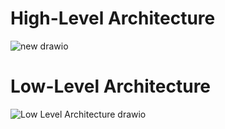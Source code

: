 # High-Level Architecture
![new drawio](https://github.com/GayashanDeshapriya/HireX/assets/94686812/3be2baf9-002b-402a-92dc-84cb0cc0c427)

# Low-Level Architecture
![Low Level Architecture drawio](https://github.com/GayashanDeshapriya/HireX/assets/94686812/25557b43-5c07-485c-8bb3-b306d3cfb781)
